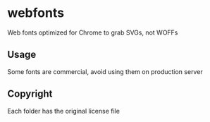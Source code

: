 # webfonts

Web fonts optimized for Chrome to grab SVGs, not WOFFs

## Usage

Some fonts are commercial, avoid using them on production server

## Copyright

Each folder has the original license file
